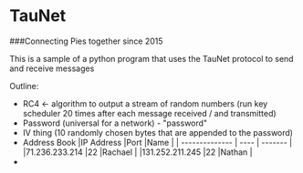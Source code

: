 TauNet
=============
###Connecting Pies together since 2015

This is a sample of a python program that uses the TauNet protocol to send and receive messages


Outline:
- RC4 <- algorithm to output a stream of random numbers (run key scheduler 20 times after each message received / and transmitted)
- Password (universal for a network) - "password"
- IV thing (10 randomly chosen bytes that are appended to the password)
- Address Book
    |IP Address      |Port  |Name     |
    | -------------- | ---- | ------- |
    |71.236.233.214  |22    |Rachael  |
    |131.252.211.245 |22    |Nathan   |
-